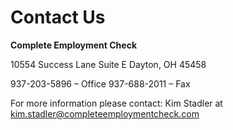 
<h1 id="section3">Contact Us</h1>

<b>Complete Employment Check</b>

10554 Success Lane Suite E
Dayton, OH  45458

937-203-5896 – Office
937-688-2011 – Fax

For more information please contact: Kim Stadler at kim.stadler@completeemploymentcheck.com


